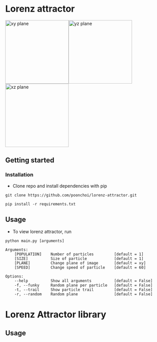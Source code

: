 # Lorenz attractor
<img src="https://i.ibb.co/F7QW7Tn/1.png" alt="xy plane" width=200 height=200><img src="https://i.ibb.co/MDZPTmq/1.png" alt="yz plane" width=200 height=200><img src="https://i.ibb.co/0mbYDgH/1.png" alt="xz plane" width=200 height=200>
## Getting started

### Installation
- Clone repo and install dependencies with pip
```
git clone https://github.com/poonchoi/lorenz-attractor.git
```
```
pip install -r requirements.txt
```
## Usage
- To view lorenz attractor, run
```
python main.py [arguments]
``` 
```
Arguments:
    [POPULATION]    Number of particles         [default = 1]
    [SIZE]          Size of particle            [default = 1]
    [PLANE]         Change plane of image       [default = xy]
    [SPEED]         Change speed of particle    [default = 60]

Options:
    --help          Show all arguments          [default = False]
    -f, --funky     Random plane per particle   [default = False]
    -t, --trail     Show particle trail         [default = False]
    -r, --random    Random plane                [default = False]
```
# Lorenz Attractor library
## Usage
```
```

